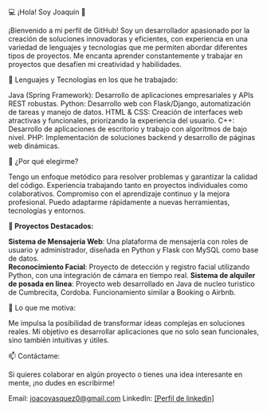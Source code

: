 
💻 ¡Hola! Soy Joaquín 👋

¡Bienvenido a mi perfil de GitHub! Soy un desarrollador apasionado por la creación de soluciones innovadoras y eficientes, con experiencia en una variedad de lenguajes y tecnologías que me permiten abordar diferentes tipos de proyectos. Me encanta aprender constantemente y trabajar en proyectos que desafíen mi creatividad y habilidades.

🚀 Lenguajes y Tecnologías en los que he trabajado:

Java (Spring Framework): Desarrollo de aplicaciones empresariales y APIs REST robustas.
Python: Desarrollo web con Flask/Django, automatización de tareas y manejo de datos.
HTML & CSS: Creación de interfaces web atractivas y funcionales, priorizando la experiencia del usuario.
C++: Desarrollo de aplicaciones de escritorio y trabajo con algoritmos de bajo nivel.
PHP: Implementación de soluciones backend y desarrollo de páginas web dinámicas.

🌟 ¿Por qué elegirme?

Tengo un enfoque metódico para resolver problemas y garantizar la calidad del código.
Experiencia trabajando tanto en proyectos individuales como colaborativos.
Compromiso con el aprendizaje continuo y la mejora profesional.
Puedo adaptarme rápidamente a nuevas herramientas, tecnologías y entornos.

**📂 Proyectos Destacados:**

**Sistema de Mensajería Web**: Una plataforma de mensajería con roles de usuario y administrador, diseñada en Python y Flask con MySQL como base de datos.                                                     
**Reconocimiento Facial**: Proyecto de detección y registro facial utilizando Python, con una integración de cámara en tiempo real.
**Sistema de alquiler de posada en linea**: Proyecto web desarrollado en Java de nucleo turistico de Cumbrecita, Cordoba. Funcionamiento similar a Booking o Airbnb.

🎯 Lo que me motiva:

Me impulsa la posibilidad de transformar ideas complejas en soluciones reales. Mi objetivo es desarrollar aplicaciones que no solo sean funcionales, sino también intuitivas y útiles.

📫 Contáctame:

Si quieres colaborar en algún proyecto o tienes una idea interesante en mente, ¡no dudes en escribirme!

Email: joacovasquez0@gmail.com 
LinkedIn: [[Perfil de linkedin]](https://www.linkedin.com/in/joaquin-vasquez-86a4781b2/)
